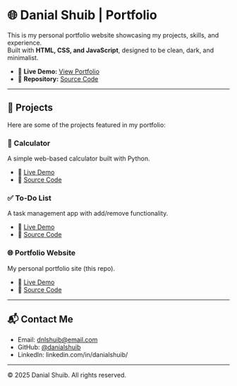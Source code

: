 # 🌐 Danial Shuib | Portfolio

This is my personal portfolio website showcasing my projects, skills, and experience.  
Built with **HTML, CSS, and JavaScript**, designed to be clean, dark, and minimalist.  

- 🎨 **Live Demo:** [View Portfolio](https://danialshuib.github.io/portfolio/)  
- 📂 **Repository:** [Source Code](https://github.com/danialshuib/portfolio)

---

## 🚀 Projects

Here are some of the projects featured in my portfolio:

### 🧮 Calculator  
A simple web-based calculator built with Python.  
- 🔗 [Live Demo](https://danialshuib.github.io/calculator/)  
- 📂 [Source Code](https://github.com/danialshuib/calculator)

### ✅ To-Do List  
A task management app with add/remove functionality.  
- 🔗 [Live Demo](https://danialshuib.github.io/todo-app/)  
- 📂 [Source Code](https://github.com/danialshuib/todo-app/)

### 🌐 Portfolio Website  
My personal portfolio site (this repo).  
- 🔗 [Live Demo](https://danialshuib.github.io/portfolio/)  
- 📂 [Source Code](https://github.com/danialshuib/portfolio)

---

## 📬 Contact Me

- Email: [dnlshuib@email.com](mailto:dnlshuib@email.com)  
- GitHub: [@danialshuib](https://github.com/danialshuib)
- LinkedIn: linkedin.com/in/danialshuib/
---

© 2025 Danial Shuib. All rights reserved.
